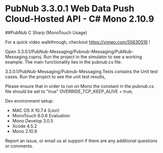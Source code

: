 # PubNub 3.3.0.1 Web Data Push Cloud-Hosted API - C# Mono 2.10.9 
##PubNub C Sharp (MonoTouch Usage)

For a quick video walkthrough, checkout https://vimeo.com/55630516 !

Open 3.3.0.1/PubNub-Messaging/Pubnub-Messaging/PubNub-Messaging.csproj. Run the project in the simulator to see a working example. The main functionality lies in the pubnub.cs file.

3.3.0.1/PubNub-Messaging/Pubnub-Messaging.Tests contains the Unit test cases. Run the project to see the unit test results,

Please ensure that in order to run on Mono the constant in the pubnub.cs file should be set to "true"
OVERRIDE_TCP_KEEP_ALIVE = true;

Dev environment setup:
- MAC OS X 10.7.4 (Lion)
- MonoTouch 6.0.6 Evaluation
- Mono Develop 3.0.5
- Xcode 4.5.2
- Mono 2.10.9 

Report an issue, or email us at support if there are any additional questions or comments.


